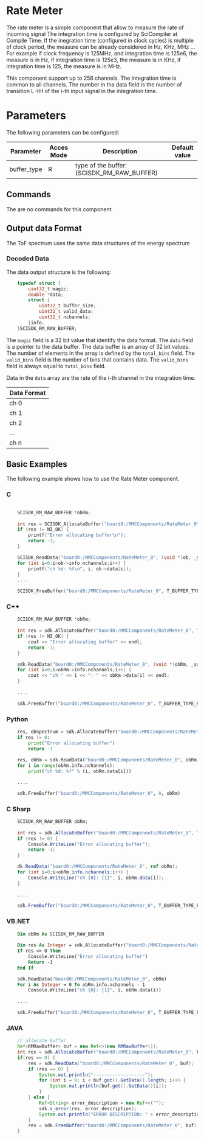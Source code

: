 # Rate Meter

The rate meter is a simple component that allow to measure the rate of incoming signal
The integration time is configured by SciCompiler at Compile Time.
If the inegration time (configured in clock cycles) is multiple of clock period, the measure can be already considered in Hz, KHz, MHz ...
For example if clock frequency is 125MHz, and integration time is 125e6, the measure is in Hz, if integration time is 125e3, the measure is in KHz, if integration time is 125, the measure is in MHz.

This component support up to 256 channels.
The integration time is common to all channels.
The number in tha data field is the number of transition L->H of the i-th input signal in the integration time.


# Parameters
The following parameters can be configured:

| Parameter         | Acces Mode | Description                                                                              | Default value |
| ----------------- | ---------- | ---------------------------------------------------------------------------------------- | ------------- |
| buffer_type       | R          | type of the buffer: (SCISDK_RM_RAW_BUFFER)                                               |               |




## Commands
The are no commands for this component



## Output data Format

The ToF spectrum uses the same data structures of the energy spectrum
### Decoded Data
The data output structure is the following:

```c
	typedef struct {
		uint32_t magic;					
		double *data;					
		struct {
			uint32_t buffer_size;		
			uint32_t valid_data;		
			uint32_t nchannels;			
		}info;
	}SCISDK_RM_RAW_BUFFER;

```

The `magic` field is a 32 bit value that identify the data format.
The `data` field is a pointer to the data buffer. The data buffer is an array of 32 bit values. The number of elements in the array is defined by the `total_bins` field. The `valid_bins` field is the number of bins that contains data. The `valid_bins` field is always equal to `total_bins` field. 

Data in the `data` array are the rate of the i-th channel in the integration time.

| Data Format |
| ----------- |
| ch 0        |
| ch 1        |
| ch 2        |
| ...         |
| ch n        |



## Basic Examples
The following example shows how to use the Rate Meter component.

### C
```c

    SCISDK_RM_RAW_BUFFER *obRm;
    
    int res = SCISDK_AllocateBuffer("board0:/MMCComponents/RateMeter_0", T_BUFFER_TYPE_RAW, (void**)&obRm, _sdk);
    if (res != NI_OK) {
        printf("Error allocating buffer\n");
        return -1;
    }

    SCISDK_ReadData("board0:/MMCComponents/RateMeter_0", (void *)ob, _sdk);
    for (int i=0;i<ob->info.nchannels;i++) {
        printf("ch %d: %f\n", i, ob->data[i]);
    }
    ....

    SCISDK_FreeBuffer("board0:/MMCComponents/RateMeter_0", T_BUFFER_TYPE_RAW, (void**)&obRm, _sdk);

```

### C++
```c++
    SCISDK_RM_RAW_BUFFER *obRm;
    
    int res = sdk.AllocateBuffer("board0:/MMCComponents/RateMeter_0", T_BUFFER_TYPE_RAW, (void**)&obRm, _sdk);
    if (res != NI_OK) {
        cout << "Error allocating buffer" << endl;
        return -1;
    }

    sdk.ReadData("board0:/MMCComponents/RateMeter_0", (void *)obRm, _sdk);
    for (int i=0;i<obRm->info.nchannels;i++) {
        cout << "ch " << i << ": " << obRm->data[i] << endl;
    }
    
    ....

    sdk.FreeBuffer("board0:/MMCComponents/RateMeter_0", T_BUFFER_TYPE_RAW, (void**)&obRm, _sdk);

```

### Python
```python
    res, obSpectrum = sdk.AllocateBuffer("board0:/MMCComponents/RateMeter_0", 0)
    if res != 0:
        print("Error allocating buffer")
        return -1
   
    res, obRm = sdk.ReadData("board0:/MMCComponents/RateMeter_0", obRm)
    for i in range(obRm.info.nchannels):
        print("ch %d: %f" % (i, obRm.data[i]))

    ....

    sdk.FreeBuffer("board0:/MMCComponents/RateMeter_0", 0, obRm)

```

### C Sharp
```csharp
    SCISDK_RM_RAW_BUFFER obRm;
    
    int res = sdk.AllocateBuffer("board0:/MMCComponents/RateMeter_0", T_BUFFER_TYPE_RAW, ref obRm);
    if (res != 0) {
        Console.WriteLine("Error allocating buffer");
        return -1;
    }

    dk.ReadData("board0:/MMCComponents/RateMeter_0", ref obRm);
    for (int i=0;i<obRm.info.nchannels;i++) {
        Console.WriteLine("ch {0}: {1}", i, obRm.data[i]);
    }
    
    ....

    sdk.FreeBuffer("board0:/MMCComponents/RateMeter_0", T_BUFFER_TYPE_RAW, ref obRm);

```

### VB.NET
```vb
    Dim obRm As SCISDK_RM_RAW_BUFFER
    
    Dim res As Integer = sdk.AllocateBuffer("board0:/MMCComponents/RateMeter_0", T_BUFFER_TYPE_RAW, obRm)
    If res <> 0 Then
        Console.WriteLine("Error allocating buffer")
        Return -1
    End If

    sdk.ReadData("board0:/MMCComponents/RateMeter_0", obRm)
    For i As Integer = 0 To obRm.info.nchannels - 1
        Console.WriteLine("ch {0}: {1}", i, obRm.data(i))
    
    ....

    sdk.FreeBuffer("board0:/MMCComponents/RateMeter_0", T_BUFFER_TYPE_RAW, obRm)

```

### JAVA
```java
    // allocate buffer
    Ref<RMRawBuffer> buf = new Ref<>(new RMRawBuffer());
    int res = sdk.AllocateBuffer("board0:/MMCComponents/RateMeter_0", buf);
    if(res == 0) {
        res = sdk.ReadData("board0:/MMCComponents/RateMeter_0", buf);
        if (res == 0) {
            System.out.println("-------------------");
            for (int i = 0; i < buf.get().GetData().length; i++) {
                System.out.println(buf.get().GetData()[i]);
            }
        } else {
            Ref<String> error_description = new Ref<>("");
            sdk.s_error(res, error_description);
            System.out.println("ERROR DESCRIPTION: " + error_description.get());
        }
        res = sdk.FreeBuffer("board0:/MMCComponents/RateMeter_0", buf);
    }
```
